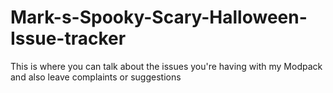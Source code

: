 # Mark-s-Spooky-Scary-Halloween-Issue-tracker


This is where you can talk about the issues you're having with my Modpack and also leave complaints or suggestions
